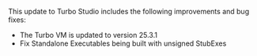 This update to Turbo Studio includes the following improvements and bug fixes:

- The Turbo VM is updated to version 25.3.1
- Fix Standalone Executables being built with unsigned StubExes




